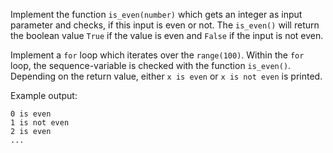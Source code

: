 Implement the function `is_even(number)` which gets an integer as input parameter and
checks, if this input is even or not. The `is_even()` will return the boolean value
`True` if the value is even and `False` if the input is not even.

Implement a `for` loop which iterates over the `range(100)`. Within the `for`
loop, the sequence-variable is checked with the function `is_even()`. Depending
on the return value, either `x is even` or `x is not even` is printed.

Example output:

    0 is even
    1 is not even
    2 is even
    ...